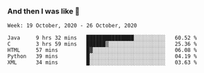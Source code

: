  ### And then I was like 🥱
<!--
**Mat2ja/Mat2ja** is a ✨ _special_ ✨ repository because its `README.md` (this file) appears on your GitHub profile.

Here are some ideas to get you started:

- 🔭 I’m currently working on ...
- 🌱 I’m currently learning ...
- 👯 I’m looking to collaborate on ...
- 🤔 I’m looking for help with ...
- 💬 Ask me about ...
- 📫 How to reach me: ...
- 😄 Pronouns: ...
- ⚡ Fun fact: ...
-->

<!--START_SECTION:waka-->
```text
Week: 19 October, 2020 - 26 October, 2020

Java     9 hrs 32 mins   ███████████████░░░░░░░░░░   60.52 % 
C        3 hrs 59 mins   ██████▒░░░░░░░░░░░░░░░░░░   25.36 % 
HTML     57 mins         █▓░░░░░░░░░░░░░░░░░░░░░░░   06.08 % 
Python   39 mins         █░░░░░░░░░░░░░░░░░░░░░░░░   04.19 % 
XML      34 mins         █░░░░░░░░░░░░░░░░░░░░░░░░   03.63 % 
```
<!--END_SECTION:waka-->
